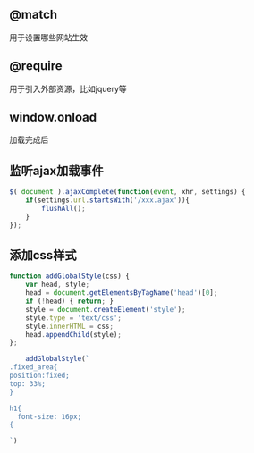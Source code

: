
## @match
用于设置哪些网站生效

## @require
用于引入外部资源，比如jquery等

## window.onload
加载完成后

## 监听ajax加载事件
```js
$( document ).ajaxComplete(function(event, xhr, settings) {
	if(settings.url.startsWith('/xxx.ajax')){
		flushAll();
	}
});
```        

##  添加css样式

```ts
function addGlobalStyle(css) {
    var head, style;
    head = document.getElementsByTagName('head')[0];
    if (!head) { return; }
    style = document.createElement('style');
    style.type = 'text/css';
    style.innerHTML = css;
    head.appendChild(style);
};

    addGlobalStyle(`
.fixed_area{
position:fixed;
top: 33%;
}

h1{
  font-size: 16px;
{

`)
```
